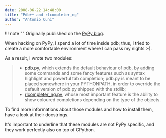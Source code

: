 ```yaml
---
date: 2008-06-22 14:48:00
title: "Pdb++ and rlcompleter_ng"
author: "Antonio Cuni"
---
```


!!! note ""
    Originally published on the [PyPy blog](https://pypy.org/posts/2008/06/pdb-and-rlcompleterng-2414105295687348881.html).


<html><body><p>When hacking on PyPy, I spend a lot of time inside pdb; thus, I tried
to create a more comfortable environment where I can pass my nights
:-).</p>
<p>As a result, I wrote two modules:</p>
<blockquote>
<ul class="simple">
<li><a class="reference" href="https://codespeak.net/svn/user/antocuni/hack/pdb.py">pdb.py</a>, which extends the default behaviour of pdb, by adding
some commands and some fancy features such as syntax highlight and
powerful tab completion; pdb.py is meant to be placed somewhere in
your PYTHONPATH, in order to override the default version of pdb.py
shipped with the stdlib;</li>
<li><a class="reference" href="https://codespeak.net/svn/user/antocuni/hack/rlcompleter_ng.py">rlcompleter_ng.py</a>, whose most important feature is the ability
to show coloured completions depending on the type of the objects.</li>
</ul>
</blockquote>
<p>To find more informations about those modules and how to install them,
have a look at their docstrings.</p>
<p>It's important to underline that these modules are not PyPy specific,
and they work perfectly also on top of CPython.</p>
<a href="https://1.bp.blogspot.com/_4gR6Ggu8oHQ/SF5YorCOqhI/AAAAAAAAADg/NWL3d5L9TTE/s1600-h/screenshot-pdb.png"><img alt="" border="0" id="BLOGGER_PHOTO_ID_5214702874311698962" src="https://1.bp.blogspot.com/_4gR6Ggu8oHQ/SF5YorCOqhI/AAAAAAAAADg/NWL3d5L9TTE/s320/screenshot-pdb.png" style="display: block; margin: 0px auto 10px; text-align: center; cursor: pointer; cursor: hand;"></a></body></html>